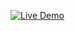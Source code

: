 [![Live Demo](https://img.shields.io/badge/demo-online-brightgreen)](https://chalrees876.github.io/my-portfolio/)
